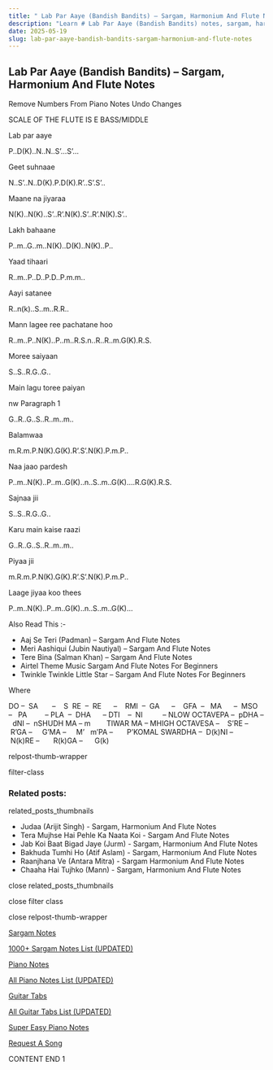 ```yaml
---
title: " Lab Par Aaye (Bandish Bandits) – Sargam, Harmonium And Flute Notes"
description: "Learn # Lab Par Aaye (Bandish Bandits) notes, sargam, harmonium notations and flute notes. Easy step-by-step tutorial for beginners."
date: 2025-05-19
slug: lab-par-aaye-bandish-bandits-sargam-harmonium-and-flute-notes
---
```


## Lab Par Aaye (Bandish Bandits) – Sargam, Harmonium And Flute Notes

Remove Numbers From Piano Notes
Undo Changes

SCALE OF THE FLUTE IS E BASS/MIDDLE

Lab par aaye

P..D(K)..N..N..S’…S’…

Geet suhnaae

N..S’..N..D(K).P.D(K).R’..S’.S’..

Maane na jiyaraa

N(K)..N(K)..S’..R’.N(K).S’..R’.N(K).S’..

Lakh bahaane

P..m..G..m..N(K)..D(K)..N(K)..P..

Yaad tihaari

R..m..P..D..P.D..P.m.m..

Aayi satanee

R..n(k)..S..m..R.R..

Mann lagee ree pachatane hoo

R..m..P..N(K)..P..m..R.S.n..R..R..m.G(K).R.S.

Moree saiyaan

S..S..R.G..G..

Main lagu toree paiyan

nw Paragraph 1

G..R..G..S..R..m..m..

Balamwaa

m.R.m.P.N(K).G(K).R’.S’.N(K).P.m.P..

Naa jaao pardesh

P..m..N(K)..P..m..G(K)..n..S..m..G(K)….R.G(K).R.S.

Sajnaa jii

S..S..R.G..G..

Karu main kaise raazi

G..R..G..S..R..m..m..

Piyaa jii

m.R.m.P.N(K).G(K).R’.S’.N(K).P.m.P..

Laage jiyaa koo thees

P..m..N(K)..P..m..G(K)..n..S..m..G(K)…

Also Read This :-

- Aaj Se Teri (Padman) – Sargam And Flute Notes
- Meri Aashiqui (Jubin Nautiyal) – Sargam And Flute Notes
- Tere Bina (Salman Khan) – Sargam And Flute Notes
- Airtel Theme Music Sargam And Flute Notes For Beginners
- Twinkle Twinkle Little Star – Sargam And Flute Notes For Beginners

Where

DO –  SA       –    S  RE  –  RE      –    RMI  –  GA      –    GFA  –   MA      –  MSO  –   PA         – PLA  –  DHA      – DTI    –  NI          – NLOW OCTAVEPA –  pDHA –  dNI –  nSHUDH MA – m        TIWAR MA – MHIGH OCTAVESA –    S’RE –     R’GA –     G’MA –     M’   m’PA –       P’KOMAL SWARDHA –  D(k)NI –       N(k)RE –       R(k)GA –      G(k)

relpost-thumb-wrapper

filter-class

### Related posts:

related_posts_thumbnails

- Judaa (Arijit Singh) - Sargam, Harmonium And Flute Notes
- Tera Mujhse Hai Pehle Ka Naata Koi - Sargam And Flute Notes
- Jab Koi Baat Bigad Jaye (Jurm) - Sargam, Harmonium And Flute Notes
- Bakhuda Tumhi Ho (Atif Aslam) - Sargam, Harmonium And Flute Notes
- Raanjhana Ve (Antara Mitra) - Sargam Harmonium And Flute Notes
- Chaaha Hai Tujhko (Mann) - Sargam, Harmonium And Flute Notes

close related_posts_thumbnails

close filter class

close relpost-thumb-wrapper

[Sargam Notes](/sargam-notes.html)

[1000+ Sargam Notes List (UPDATED)](/all-songs-list-sargam-notes.html)

[Piano Notes](/piano-notes.html)

[All Piano Notes List (UPDATED)](/all-songs-list-piano-notes.html)

[Guitar Tabs](/guitar-tabs.html)

[All Guitar Tabs List (UPDATED)](/all-songs-list-guitar-tabs.html)

[Super Easy Piano Notes](https://studywall.in/)

[Request A Song](/request-a-song.html)

CONTENT END 1
